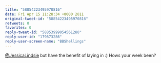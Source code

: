 ```yaml
---
title: "58854223495970816"
date: Fri Apr 15 11:28:34 +0000 2011
original-tweet-id: "58854223495970816"
retweets: 0
favorites: 0
reply-tweet-id: "58853999054561280"
reply-user-id: "179673286"
reply-user-screen-name: "BBShellings"
---
```

<a href="https://twitter.com/JessicaLindsie">@JessicaLindsie</a> but have the benefit of laying in :) Hows your week been?
